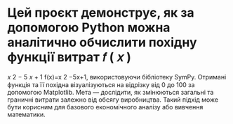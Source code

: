 Цей проєкт демонструє, як за допомогою Python можна аналітично обчислити похідну функції витрат 
𝑓
(
𝑥
)
=
𝑥
2
−
5
𝑥
+
1
f(x)=x 
2
 −5x+1, використовуючи бібліотеку SymPy. Отримані функція та її похідна візуалізуються на відрізку від 0 до 100 за допомогою Matplotlib. Мета — дослідити, як змінюються загальні та граничні витрати залежно від обсягу виробництва. Такий підхід може бути корисним для базового економічного аналізу або вивчення математики.
